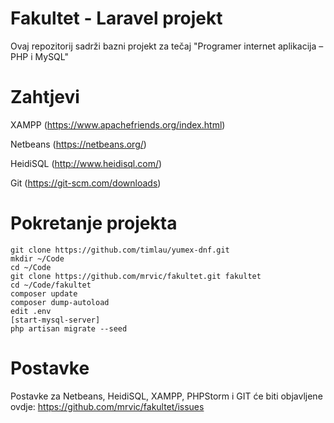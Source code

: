 Fakultet - Laravel projekt
=========================

Ovaj repozitorij sadrži bazni projekt za tečaj "Programer internet aplikacija – PHP i MySQL"


Zahtjevi
============

XAMPP (https://www.apachefriends.org/index.html)

Netbeans (https://netbeans.org/)

HeidiSQL (http://www.heidisql.com/)

Git (https://git-scm.com/downloads)




Pokretanje projekta
=================================
```
git clone https://github.com/timlau/yumex-dnf.git
mkdir ~/Code
cd ~/Code
git clone https://github.com/mrvic/fakultet.git fakultet
cd ~/Code/fakultet
composer update
composer dump-autoload
edit .env
[start-mysql-server]
php artisan migrate --seed
```


Postavke
============
Postavke za Netbeans, HeidiSQL, XAMPP, PHPStorm i GIT će biti objavljene ovdje: https://github.com/mrvic/fakultet/issues
